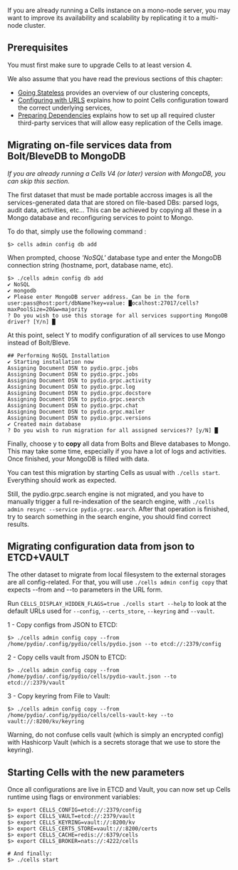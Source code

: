 If you are already running a Cells instance on a mono-node server, you may want to improve its availability and scalability by replicating it to a multi-node cluster. 

## Prerequisites

You must first make sure to upgrade Cells to at least version 4. 

We also assume that you have read the previous sections of this chapter: 
 - [Going Stateless](./going-stateless) provides an overview of our clustering concepts,
 - [Configuring with URLS](./configuring-urls) explains how to point Cells configuration toward the correct underlying services, 
 - [Preparing Dependencies](./preparing-dependencies) explains how to set up all required cluster third-party services that will allow easy replication of the Cells image.

## Migrating on-file services data from Bolt/BleveDB to MongoDB

_If you are already running a Cells V4 (or later) version with MongoDB, you can skip this section._

The first dataset that must be made portable accross images is all the services-generated data that are stored on file-based DBs: parsed logs, audit data, activities, etc... This can be achieved by copying all these in a Mongo database and reconfiguring services to point to Mongo.

To do that, simply use the following command : 

`$> cells admin config db add`

When prompted, choose _'NoSQL'_ database type and enter the MongoDB connection string (hostname, port, database name, etc).

```
$> ./cells admin config db add    
✔ NoSQL
✔ mongodb
✔ Please enter MongoDB server address. Can be in the form user:pass@host:port/dbName?key=value: █ocalhost:27017/cells?maxPoolSize=20&w=majority
? Do you wish to use this storage for all services supporting MongoDB driver? [Y/n] █
```
At this point, select Y to modify configuration of all services to use Mongo instead of Bolt/Bleve. 
```
## Performing NoSQL Installation
✔ Starting installation now
Assigning Document DSN to pydio.grpc.jobs
Assigning Document DSN to pydio.grpc.jobs
Assigning Document DSN to pydio.grpc.activity
Assigning Document DSN to pydio.grpc.log
Assigning Document DSN to pydio.grpc.docstore
Assigning Document DSN to pydio.grpc.search
Assigning Document DSN to pydio.grpc.chat
Assigning Document DSN to pydio.grpc.mailer
Assigning Document DSN to pydio.grpc.versions
✔ Created main database
? Do you wish to run migration for all assigned services?? [y/N] █
```
Finally, choose y to **copy** all data from Bolts and Bleve databases to Mongo. This may take some time, especially if you have a lot of logs and activities. 
Once finished, your MongoDB is filled with data.

You can test this migration by starting Cells as usual with `./cells start`. Everything should work as expected. 

Still, the pydio.grpc.search engine is not migrated, and you have to manually trigger a full re-indexation of the search engine, with `./cells admin resync --service pydio.grpc.search`. After that operation is finished, try to search something in the search engine, you should find correct results.

## Migrating configuration data from json to ETCD+VAULT

The other dataset to migrate from local filesystem to the external storages are all config-related. For that, you will use `./cells admin config copy` that expects --from and --to parameters in the URL form. 

Run `CELLS_DISPLAY_HIDDEN_FLAGS=true ./cells start --help` to look at the default URLs used for `--config`, `--certs_store`, `--keyring` and `--vault`.

1 - Copy configs from JSON to ETCD:
```
$> ./cells admin config copy --from /home/pydio/.config/pydio/cells/pydio.json --to etcd://:2379/config
```
2 - Copy cells vault from JSON to ETCD:
```
$> ./cells admin config copy --from /home/pydio/.config/pydio/cells/pydio-vault.json --to etcd://:2379/vault
```
3 - Copy keyring from File to Vault:
```
$> ./cells admin config copy --from /home/pydio/.config/pydio/cells/cells-vault-key --to vault://:8200/kv/keyring
```

Warning, do not confuse cells vault (which is simply an encrypted config) with Hashicorp Vault (which is a secrets storage that we use to store the keyring).

## Starting Cells with the new parameters

Once all configurations are live in ETCD and Vault, you can now set up Cells runtime using flags or environment variables: 
```
$> export CELLS_CONFIG=etcd://:2379/config
$> export CELLS_VAULT=etcd://:2379/vault
$> export CELLS_KEYRING=vault://:8200/kv
$> export CELLS_CERTS_STORE=vault://:8200/certs
$> export CELLS_CACHE=redis://:6379/cells
$> export CELLS_BROKER=nats://:4222/cells

# And finally:
$> ./cells start
```
